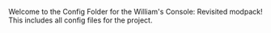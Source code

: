Welcome to the Config Folder for the William's Console: Revisited modpack! This includes all config files for the project.
